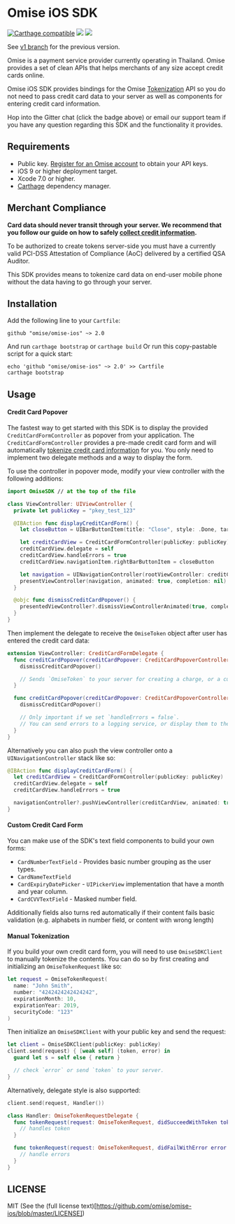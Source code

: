 # Omise iOS SDK

[![Carthage compatible](https://img.shields.io/badge/Carthage-compatible-4BC51D.svg?style=flat-square)](https://github.com/Carthage/Carthage)
[![](https://img.shields.io/gitter/room/omise/omise-ios.svg?style=flat-square)](https://gitter.im/omise/omise-ios)
[![](https://img.shields.io/badge/email-support-yellow.svg?style=flat-square)](mailto:support@omise.co)

See [v1 branch](https://github.com/omise/omise-ios/tree/v1) for the previous version.

Omise is a payment service provider currently operating in Thailand. Omise provides a set
of clean APIs that helps merchants of any size accept credit cards online.

Omise iOS SDK provides bindings for the Omise
[Tokenization](https://www.omise.co/tokens-api) API so you do not need to pass credit card
data to your server as well as components for entering credit card information.

Hop into the Gitter chat (click the badge above) or email our support team if you have any
question regarding this SDK and the functionality it provides.

## Requirements

* Public key. [Register for an Omise account](https://dashboard.omise.co/signup) to obtain your API keys.
* iOS 9 or higher deployment target.
* Xcode 7.0 or higher.
* [Carthage](https://github.com/Carthage/Carthage) dependency manager.

## Merchant Compliance

**Card data should never transit through your server. We recommend that you follow our
guide on how to safely
[collect credit information](https://www.omise.co/collecting-card-information).**

To be authorized to create tokens server-side you must have a currently valid PCI-DSS
Attestation of Compliance (AoC) delivered by a certified QSA Auditor.

This SDK provides means to tokenize card data on end-user mobile phone without the data
having to go through your server.

## Installation

Add the following line to your `Cartfile`:

```
github "omise/omise-ios" ~> 2.0
```

And run `carthage bootstrap` or `carthage build` Or run this copy-pastable script for a
quick start:

```
echo 'github "omise/omise-ios" ~> 2.0' >> Cartfile
carthage bootstrap
```

## Usage

#### Credit Card Popover

The fastest way to get started with this SDK is to display the provided
`CreditCardFormController` as popover from your application. The
`CreditCardFormController` provides a pre-made credit card form and will automatically
[tokenize credit card information](https://www.omise.co/security-best-practices) for you.
You only need to implement two delegate methods and a way to display the form.

To use the controller in popover mode, modify your view controller with the following
additions:

```swift
import OmiseSDK // at the top of the file

class ViewController: UIViewController {
  private let publicKey = "pkey_test_123"

  @IBAction func displayCreditCardForm() {
    let closeButton = UIBarButtonItem(title: "Close", style: .Done, target: self, action: #selector(dismissCreditCardPopover))

    let creditCardView = CreditCardFormController(publicKey: publicKey)
    creditCardView.delegate = self
    creditCardView.handleErrors = true
    creditCardView.navigationItem.rightBarButtonItem = closeButton

    let navigation = UINavigationController(rootViewController: creditCardView)
    presentViewController(navigation, animated: true, completion: nil)
  }

  @objc func dismissCreditCardPopover() {
    presentedViewController?.dismissViewControllerAnimated(true, completion: nil)
  }
}
```

Then implement the delegate to receive the `OmiseToken` object after user has entered the
credit card data:

```swift
extension ViewController: CreditCardFormDelegate {
  func creditCardPopover(creditCardPopover: CreditCardPopoverController, didSucceededWithToken token: OmiseToken) {
    dismissCreditCardPopover()

    // Sends `OmiseToken` to your server for creating a charge, or a customer object.
  }

  func creditCardPopover(creditCardPopover: CreditCardPopoverController, didFailWithError error: ErrorType) {
    dismissCreditCardPopover()

    // Only important if we set `handleErrors = false`.
    // You can send errors to a logging service, or display them to the user here.
  }
}
```

Alternatively you can also push the view controller onto a `UINavigationController` stack
like so:

```swift
@IBAction func displayCreditCardForm() {
  let creditCardView = CreditCardFormController(publicKey: publicKey)
  creditCardView.delegate = self
  creditCardView.handleErrors = true

  navigationController?.pushViewController(creditCardView, animated: true)
}
```

#### Custom Credit Card Form

You can make use of the SDK's text field components to build your own forms:

* `CardNumberTextField` - Provides basic number grouping as the user types.
* `CardNameTextField`
* `CardExpiryDatePicker` - `UIPickerView` implementation that have a month and year
  column.
* `CardCVVTextField` - Masked number field.

Additionally fields also turns red automatically if their content fails basic validation
(e.g. alphabets in number field, or content with wrong length)

#### Manual Tokenization

If you build your own credit card form, you will need to use `OmiseSDKClient` to manually
tokenize the contents. You can do so by first creating and initializing an
`OmiseTokenRequest` like so:

```swift
let request = OmiseTokenRequest(
  name: "John Smith",
  number: "4242424242424242",
  expirationMonth: 10,
  expirationYear: 2019,
  securityCode: "123"
)
```

Then initialize an `OmiseSDKClient` with your public key and send the request:

```swift
let client = OmiseSDKClient(publicKey: publicKey)
client.send(request) { [weak self] (token, error) in
  guard let s = self else { return }

  // check `error` or send `token` to your server.
}
```

Alternatively, delegate style is also supported:

```swift
client.send(request, Handler())

class Handler: OmiseTokenRequestDelegate {
  func tokenRequest(request: OmiseTokenRequest, didSucceedWithToken token: OmiseToken) {
    // handles token
  }

  func tokenRequest(request: OmiseTokenRequest, didFailWithError error: ErrorType) {
    // handle errors
  }
}
```

## LICENSE

MIT (See the (full license text)[https://github.com/omise/omise-ios/blob/master/LICENSE])

